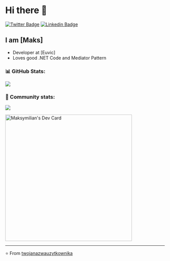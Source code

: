 # Hi there 👋

[![Twitter Badge](https://img.shields.io/twitter/url?url=https%3A%2F%2Ftwitter.com%2Ftwojtwitter)](twoje-link-do-twittera)
[![Linkedin Badge](https://img.shields.io/badge/-LinkedIn-blue?style=flat-square&logo=Linkedin&logoColor=white&link=twoje-link-do-linkedin)](twoje-link-do-linkedin)

## I am [Maks]

- Developer at [Euvic]
- Loves good .NET Code and Mediator Pattern

### 📊 GitHub Stats:
![](https://github-readme-stats.vercel.app/api?username=GitMaksi&theme=dark&hide_border=true&include_all_commits=false&count_private=true)

### 💼 Community stats:
![](https://github-readme-stats.vercel.app/api/top-langs/?username=GitMaksi&theme=dark&hide_border=true&include_all_commits=false&count_private=true&layout=compact)

<a href="https://app.daily.dev/maxii"><img src="https://api.daily.dev/devcards/50aed314dde6487bb7471c8b87955477.png?r=808" width="400" alt="Maksymilian's Dev Card"/></a>

---

⭐️ From [twojanazwauzytkownika](https://github.com/twojanazwauzytkownika)
